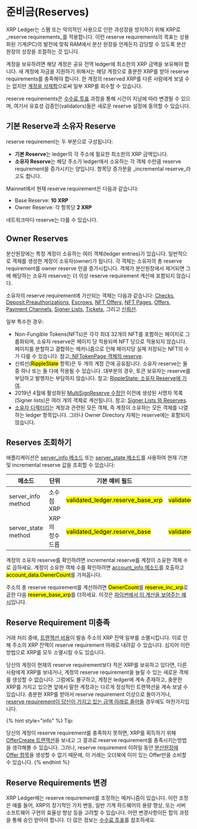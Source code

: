 # 준비금(Reserves)

XRP Ledger는 스팸 또는 악의적인 사용으로 인한 과성장을 방지하기 위해 XRP로 _reserve requirements_를 적용합니다. 이런 reserve requirements의 목표는 상용화된 기계(PC)의 발전에 맞춰 RAM에서 분산 원장을 언제든지 감당할 수 있도록 분산 원장의 성장을 조절하는 것 입니다.

계정을 보유하려면 해당 계정은 공유 전역 ledger에 최소한의 XRP 금액을 보유해야 합니다. 새 계정에 자금을 지원하기 위해서는 해당 계정으로 충분한 XRP를 받아 reserve requirements를 충족해야 합니다. 한 계정의 reserved XRP를 다른 사람에게 보낼 수는 없지만 [계정을 삭제함](./#undefined-3)으로써 일부 XRP를 회수할 수 있습니다.

reserve requirements은 [수수료 투표](../consensus-protocol/undefined-3.md) 과정을 통해 시간이 지남에 따라 변경될 수 있으며, 여기서 유효성 검증인(validators)들은 새로운 reserve 설정에 동의할 수 있습니다.

## 기본 Reserve과 소유자 Reserve&#x20;

reserve requirement는 두 부분으로 구성됩니다:

* **기본 Reserve**는 ledger의 각 주소에 필요한 최소한의 XRP 금액입니다.
* **소유자 Reserve**는 해당 주소가 ledger에서 소유하는 각 객체 수만큼 reserve requirement을 증가시키는 양입니다. 항목당 증가분을 _incremental reserve_라고도 합니다.

Mainnet에서 현재 reserve requirement은 다음과 같습니다:

* Base Reserve: **10 XRP**
* Owner Reserve: 각 항목당 **2 XRP**

네트워크마다 reserve는 다를 수 있습니다.

## Owner Reserves&#x20;

분산원장에는 특정 계정이 소유하는 여러 객체(ledger entries)가 있습니다. 일반적으로 객체를 생성한 계정이 소유자(owner)가 됩니다. 각 객체는 소유자의 총 reserve requirement를 owner reserve 만큼 증가시킵니다. 객체가 분산원장에서 제거되면 그에 해당하는 소유자 reserve는 더 이상 reserve requirement 계산에 포함되지 않습니다.

소유자의 reserve requirement에 가산되는 객체는 다음과 같습니다: [Checks](../undefined-1/undefined-1.md), [Deposit Preauthorizations](<undefined-3 (1).md>), [Escrows](../undefined-1/undefined-2.md), [NFT Offers](../tokens/non-fungible-tokens/xrp-ledger-nft-trading-nftokens-on-the-xrp-ledger.md), [NFT Pages](../tokens/non-fungible-tokens/), [Offers](../../references/xrp-ledger/ledger/ledger-1/offer.md), [Payment Channels](../undefined-1/undefined-4.md), [Signer Lists](undefined-1.md), [Tickets](../undefined-1/undefined-1.md), 그리고 [신뢰선](../tokens/trust-lines-and-issuing.md).

일부 특수한 경우:

* Non-Fungible Tokens(NFTs)은 각각 최대 32개의 NFT를 포함하는 페이지로 그룹화되며, 소유자 reserve은 페이지 당 적용되며 NFT 당으로 적용되지 않습니다. 페이지를 분할하고 결합하는 메커니즘으로 인해 페이지당 실제 저장되는 NFT의 수가 다를 수 있습니다. 참고[: NFTokenPage 객체의 reserve](../../references/xrp-ledger/ledger/ledger-1/nftokenoffer.md#nftokenoffer-reserve).
* 신뢰선(<mark style="background-color:yellow;">RippleState</mark> 항목)은 두 개의 계정 간에 공유됩니다. 소유자 reserve는 둘 중 하나 또는 둘 다에 적용될 수 있습니다. 대부분의 경우, 토큰 보유자는 reserve를 부담하고 발행자는 부담하지 않습니다. 참고: [RippleState: 소유자 Reserve에 기여](../../references/xrp-ledger/ledger/ledger-1/ripplestate.md#reserve).
* 2019년 4월에 활성화된 [MultiSignReserve 수정안](../xrp-ledger/amendments/undefined.md#multisignreserve) 이전에 생성된 서명자 목록(Signer lists)은 여러 개의 객체로 계산됩니다. 참고: [Signer Lists 와 Reserves](../../references/xrp-ledger/ledger/ledger-1/signerlist.md#signerlist-reserve).
* [소유자 디렉터리](../../references/xrp-ledger/ledger/ledger-1/directorynode.md)는 계정과 관련된 모든 객체, 즉 계정이 소유하는 모든 객체를 나열하는 ledger 항목입니다. 그러나 Owner Directory 자체는 reserve에는 포함되지 않습니다.

## Reserves 조회하기&#x20;

애플리케이션은 [server\_info 메소드](../../references/http-websocket-apis/api-1/undefined-5/server\_info.md) 또는 [server\_state 메소드](../../references/http-websocket-apis/api-1/server-info/server\_state.md)를 사용하여 현재 기본 및 incremental reserve 값을 조회할 수 있습니다:

<table><thead><tr><th width="153">메소드</th><th width="98">단위</th><th width="239">기본 예비 필드</th><th>증분 준비금 필드</th></tr></thead><tbody><tr><td>server_info method</td><td>소수점 XRP</td><td><mark style="background-color:yellow;">validated_ledger.reserve_base_xrp</mark></td><td><mark style="background-color:yellow;">validated_ledger.reserve_inc_xrp</mark></td></tr><tr><td>server_state method</td><td>XRP의 정수 드롭</td><td><mark style="background-color:yellow;">validated_ledger.reserve_base</mark></td><td><mark style="background-color:yellow;">validated_ledger.reserve_inc</mark></td></tr></tbody></table>

계정의 소유자 reserve를 확인하려면 incremental reserve를 계정이 소유한 객체 수로 곱하세요. 계정이 소유한 객체 수를 확인하려면 [account\_info 메소드](../../references/http-websocket-apis/api-1/undefined/account\_info.md)를 호출하고 <mark style="background-color:yellow;">account\_data.OwnerCount</mark>를 가져옵니다.

주소의 총 reserve requirement를 계산하려면 <mark style="background-color:yellow;">OwnerCount</mark>를 <mark style="background-color:yellow;">reserve\_inc\_xrp</mark>로 곱한 다음 <mark style="background-color:yellow;">reserve\_base\_xrp</mark>를 더하세요. 이것은 [파이썬에서 이 계산을 보여주는 예시](../../tutorials/apps/python.md)입니다.

## Reserve Requirement 미충족&#x20;

거래 처리 중에, [트랜잭션 비용](../transactions/transaction-cost.md)이 발송 주소의 XRP 잔액 일부를 소멸시킵니다. 이로 인해 주소의 XRP 잔액이 reserve requirement 아래로 내려갈 수 있습니다. 심지어 이런 방법으로 XRP를 모두 소멸시킬 수도 있습니다.

당신의 계정이 현재의 reserve requirement보다 적은 XRP를 보유하고 있다면, 다른 사람에게 XRP를 보내거나, 계정의 reserve requirement을 늘릴 수 있는 새로운 객체를 생성할 수 없습니다. 그럼에도 불구하고, 계정은 ledger에 계속 존재하고, 충분한 XRP를 가지고 있으면 앞에서 말한 계정과는 다르게 정상적인 트랜잭션을 계속 보낼 수 있습니다. 충분한 XRP를 받아서 reserve requirement 이상으로 돌아가거나, [reserve requirement이 당신이 가지고 있는 금액 아래로 줄어들](reserves.md#reserve-requirements) 경우에도 마찬가지입니다.

{% hint style="info" %}
Tip:

당신의 계정이 reserve requirement를 충족하지 못하면, XRP를 획득하기 위해 [OfferCreate 트랜잭션](../../references/xrp-ledger/undefined-1/undefined-1/offercreate.md)을 보내고 그 결과로 reserve requirement를 충족시키는방법을 생각해볼 수 있습니다. 그러나, reserve requirement 이하일 동안 [분산원장에 Offer 항목](../../references/xrp-ledger/ledger/ledger-1/offer.md)을 생성할 수 없기 때문에, 이 거래는 오더북에 이미 있는 Offer만을 소비할 수 있습니다.
{% endhint %}

## Reserve Requirements 변경&#x20;

XRP Ledger에는 reserve requirement를 조정하는 메커니즘이 있습니다. 이런 조정은 예를 들어, XRP의 장기적인 가치 변동, 일반 기계 하드웨어의 용량 향상, 또는 서버 소프트웨어 구현의 효율성 향상 등을 고려할 수 있습니다. 어떤 변경사항이든 합의 과정을 통해 승인 받아야 합니다. 더 많은 정보는 [수수료 투표](../consensus-protocol/undefined-3.md)를 참조하세요.
